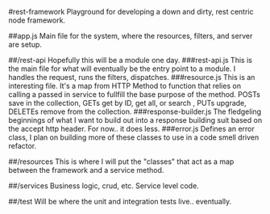 #rest-framework
Playground for developing a down and dirty, rest centric node framework.

##app.js
Main file for the system, where the resources, filters, and server are setup. 

##/rest-api
Hopefully this will be a module one day. 
###rest-api.js
This is the main file for what will eventually be the entry point to a module. I handles the request, runs the filters, dispatches. 
###resource.js
This is an interesting file. It's a map from HTTP Method to function that relies on calling a passed in service to fullfill the base purpose of the method. POSTs save in the collection, GETs get by ID, get all, or search , PUTs upgrade, DELETEs remove from the collection. 
###response-builder.js
The fledgeling beginnings of what I want to build out into a response building suit based on the accept http header. For now.. it does less. 
###error.js
Defines an error class, I plan on building more of these classes to use in a code smell driven refactor. 

##/resources
This is where I will put the "classes" that act as a map between the framework and a service method. 

##/services
Business logic, crud, etc. Service level code. 

##/test
Will be where the unit and integration tests live.. eventually. 


